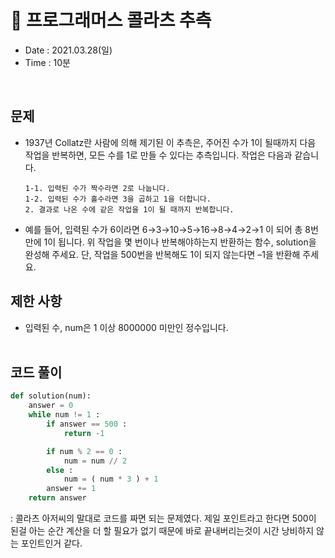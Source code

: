 # 🦄 프로그래머스 콜라츠 추측
- Date : 2021.03.28(일)
- Time : 10분
<br>

## 문제

- 1937년 Collatz란 사람에 의해 제기된 이 추측은, 주어진 수가 1이 될때까지 다음 작업을 반복하면, 모든 수를 1로 만들 수 있다는 추측입니다. 작업은 다음과 같습니다.
    ```
    1-1. 입력된 수가 짝수라면 2로 나눕니다. 
    1-2. 입력된 수가 홀수라면 3을 곱하고 1을 더합니다.
    2. 결과로 나온 수에 같은 작업을 1이 될 때까지 반복합니다.
    ```
- 예를 들어, 입력된 수가 6이라면 6→3→10→5→16→8→4→2→1 이 되어 총 8번 만에 1이 됩니다. 위 작업을 몇 번이나 반복해야하는지 반환하는 함수, solution을 완성해 주세요. 단, 작업을 500번을 반복해도 1이 되지 않는다면 –1을 반환해 주세요.

## 제한 사항
- 입력된 수, num은 1 이상 8000000 미만인 정수입니다.
<br><br>

## 코드 풀이

```python
def solution(num):
    answer = 0
    while num != 1 :
        if answer == 500 :
            return -1

        if num % 2 == 0 :
            num = num // 2
        else :
            num = ( num * 3 ) + 1
        answer += 1
    return answer
```
: 콜라츠 아저씨의 말대로 코드를 짜면 되는 문제였다. 제일 포인트라고 한다면 500이 된걸 아는 순간 계산을 더 할 필요가 없기 때문에 바로 끝내버리는것이 시간 낭비하지 않는 포인트인거 같다. 